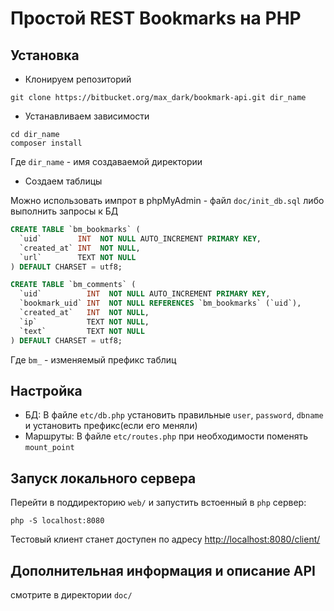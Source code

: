 Простой REST Bookmarks на PHP
===

Установка
---
* Клонируем репозиторий
```
git clone https://bitbucket.org/max_dark/bookmark-api.git dir_name
```
* Устанавливаем зависимости
```
cd dir_name
composer install
```
Где `dir_name` - имя создаваемой директории

* Создаем таблицы

Можно использовать импрот в phpMyAdmin - файл `doc/init_db.sql`
либо выполнить запросы к БД
```sql
CREATE TABLE `bm_bookmarks` (
  `uid`        INT  NOT NULL AUTO_INCREMENT PRIMARY KEY,
  `created_at` INT  NOT NULL,
  `url`        TEXT NOT NULL
) DEFAULT CHARSET = utf8;

CREATE TABLE `bm_comments` (
  `uid`          INT  NOT NULL AUTO_INCREMENT PRIMARY KEY,
  `bookmark_uid` INT  NOT NULL REFERENCES `bm_bookmarks` (`uid`),
  `created_at`   INT  NOT NULL,
  `ip`           TEXT NOT NULL,
  `text`         TEXT NOT NULL
) DEFAULT CHARSET = utf8;
```
Где `bm_` - изменяемый префикс таблиц

Настройка
---
* БД: В файле `etc/db.php` установить правильные `user`, `password`, `dbname` и установить префикс(если его меняли)
* Маршруты: В файле `etc/routes.php` при необходимости поменять `mount_point`

Запуск локального сервера
---
Перейти в поддиректорию `web/` и запустить встоенный в `php` сервер:
```
php -S localhost:8080
```
Тестовый клиент станет доступен по адресу [http://localhost:8080/client/](http://localhost:8080/client/)

Дополнительная информация и описание API
---
смотрите в директории `doc/`